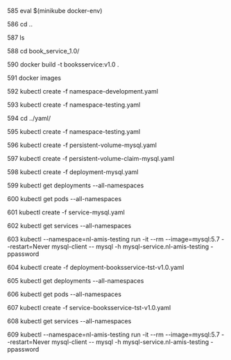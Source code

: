   585  eval $(minikube docker-env)
	
  586  cd ..
  
  587  ls
  
  588  cd book_service_1.0/
  
  590  docker build -t booksservice:v1.0 .
  
  591  docker images
  
  592  kubectl create -f namespace-development.yaml
  
  593  kubectl create -f namespace-testing.yaml
  
  594  cd ../yaml/
  
  595  kubectl create -f namespace-testing.yaml
  
  596  kubectl create -f persistent-volume-mysql.yaml
  
  597  kubectl create -f persistent-volume-claim-mysql.yaml
  
  598  kubectl create -f deployment-mysql.yaml
  
  599  kubectl get deployments --all-namespaces
  
  600  kubectl get pods --all-namespaces
  
  601  kubectl create -f service-mysql.yaml
  
  602  kubectl get services --all-namespaces
  
  603  kubectl --namespace=nl-amis-testing run -it --rm --image=mysql:5.7 --restart=Never mysql-client -- mysql -h mysql-service.nl-amis-testing -ppassword
  
  604  kubectl create -f deployment-booksservice-tst-v1.0.yaml
  
  605  kubectl get deployments --all-namespaces
  
  606  kubectl get pods --all-namespaces
  
  607  kubectl create -f service-booksservice-tst-v1.0.yaml
  
  608  kubectl get services --all-namespaces
  
  609  kubectl --namespace=nl-amis-testing run -it --rm --image=mysql:5.7 --restart=Never mysql-client -- mysql -h mysql-service.nl-amis-testing -ppassword
 
